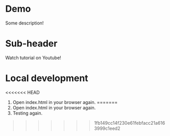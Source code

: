 # Demo

Some description!

# Sub-header

Watch tutorial on Youtube!

# Local development

<<<<<<< HEAD
1. Open index.html in your browser again.
=======
1. Open index.html in your browser again.
2. Testing again.
>>>>>>> 1fb149cc14f230e61febfacc21a6163999c1eed2
